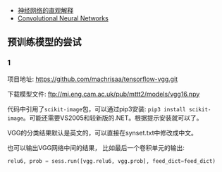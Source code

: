 - [神经网络的直观解释](http://www.hackcv.com/index.php/archives/104/?hmsr=toutiao.io&utm_medium=toutiao.io&utm_source=toutiao.io)
- [Convolutional Neural Networks](http://andrew.gibiansky.com/blog/machine-learning/convolutional-neural-networks/)






## 预训练模型的尝试
### 1
项目地址: https://github.com/machrisaa/tensorflow-vgg.git

下载模型文件: ftp://mi.eng.cam.ac.uk/pub/mttt2/models/vgg16.npy

代码中引用了`scikit-image`包，可以通过pip3安装: `pip3 install scikit-image`。可能还需要VS2005和较新版的.NET。根据提示安装就可以了。

VGG的分类结果默认是英文的，可以直接在synset.txt中修改成中文。

也可以输出VGG网络中间的结果， 比如最后一个卷积单元的输出:
```python
relu6, prob = sess.run([vgg.relu6, vgg.prob], feed_dict=feed_dict)
```
